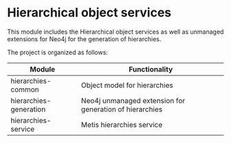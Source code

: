# Hierarchical object services
This module includes the Hierarchical object services as well
as unmanaged extensions for Neo4j for the generation of hierarchies.

The project is organized as follows:

Module | Functionality
---|---
hierarchies-common | Object model for hierarchies
hierarchies-generation | Neo4j unmanaged extension for generation of hierarchies
hierarchies-service | Metis hierarchies service
